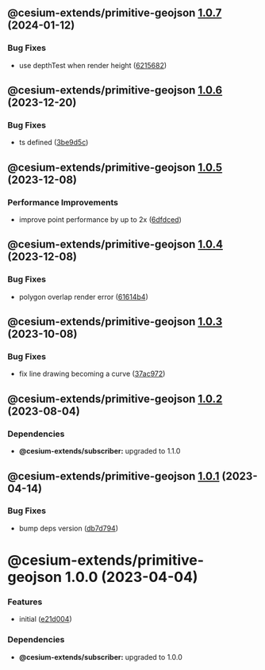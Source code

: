 ## @cesium-extends/primitive-geojson [1.0.7](https://github.com/hongfaqiu/cesium-extends/compare/@cesium-extends/primitive-geojson@1.0.6...@cesium-extends/primitive-geojson@1.0.7) (2024-01-12)


### Bug Fixes

* use depthTest when render height ([6215682](https://github.com/hongfaqiu/cesium-extends/commit/6215682dafcf7d723c4cb60694eebf1222a18496))

## @cesium-extends/primitive-geojson [1.0.6](https://github.com/hongfaqiu/cesium-extends/compare/@cesium-extends/primitive-geojson@1.0.5...@cesium-extends/primitive-geojson@1.0.6) (2023-12-20)


### Bug Fixes

* ts defined ([3be9d5c](https://github.com/hongfaqiu/cesium-extends/commit/3be9d5c8fa6eba8be6f689a0d656c36d9d61e7d0))

## @cesium-extends/primitive-geojson [1.0.5](https://github.com/hongfaqiu/cesium-extends/compare/@cesium-extends/primitive-geojson@1.0.4...@cesium-extends/primitive-geojson@1.0.5) (2023-12-08)


### Performance Improvements

* improve point performance by up to 2x ([6dfdced](https://github.com/hongfaqiu/cesium-extends/commit/6dfdced411cdb8089a4a4c62c1807f22aec78e49))

## @cesium-extends/primitive-geojson [1.0.4](https://github.com/hongfaqiu/cesium-extends/compare/@cesium-extends/primitive-geojson@1.0.3...@cesium-extends/primitive-geojson@1.0.4) (2023-12-08)


### Bug Fixes

* polygon overlap render error ([61614b4](https://github.com/hongfaqiu/cesium-extends/commit/61614b47dc1eb8d383041ab9ddac95d4e746d01a))

## @cesium-extends/primitive-geojson [1.0.3](https://github.com/hongfaqiu/cesium-extends/compare/@cesium-extends/primitive-geojson@1.0.2...@cesium-extends/primitive-geojson@1.0.3) (2023-10-08)


### Bug Fixes

* fix line drawing becoming a curve ([37ac972](https://github.com/hongfaqiu/cesium-extends/commit/37ac972add184f9c0ea8edd85c8b15dbf2dbae6e))

## @cesium-extends/primitive-geojson [1.0.2](https://github.com/hongfaqiu/cesium-extends/compare/@cesium-extends/primitive-geojson@1.0.1...@cesium-extends/primitive-geojson@1.0.2) (2023-08-04)





### Dependencies

* **@cesium-extends/subscriber:** upgraded to 1.1.0

## @cesium-extends/primitive-geojson [1.0.1](https://github.com/hongfaqiu/cesium-extends/compare/@cesium-extends/primitive-geojson@1.0.0...@cesium-extends/primitive-geojson@1.0.1) (2023-04-14)


### Bug Fixes

* bump deps version ([db7d794](https://github.com/hongfaqiu/cesium-extends/commit/db7d7947d13e82b85387a6c72b6a8c095aca62ec))

# @cesium-extends/primitive-geojson 1.0.0 (2023-04-04)


### Features

* initial ([e21d004](https://github.com/hongfaqiu/cesium-extends/commit/e21d00448ca613d6b168e59368fae4ba815950d3))





### Dependencies

* **@cesium-extends/subscriber:** upgraded to 1.0.0
